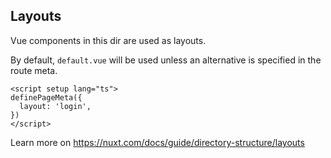 ## Layouts

Vue components in this dir are used as layouts.

By default, `default.vue` will be used unless an alternative is specified in the route meta.

```vue
<script setup lang="ts">
definePageMeta({
  layout: 'login',
})
</script>
```

Learn more on https://nuxt.com/docs/guide/directory-structure/layouts
